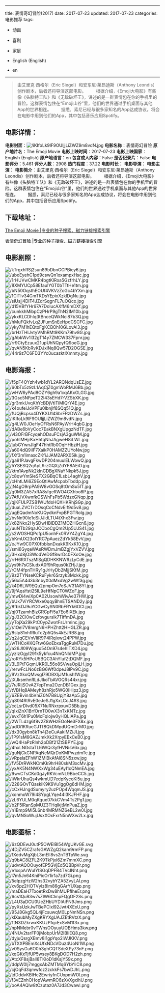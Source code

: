 
---
title: 表情奇幻冒险(2017)
date: 2017-07-23
updated: 2017-07-23
categories: 电影推荐
tags:
- 动画
- 喜剧
- 家庭

- English (English)
- en
---


> 由艾里克·西格尔（Eric Siegel）和安东尼·莱昂迪斯（Anthony Leondis）创作剧本，后者还将导演这部电影。  　　根据介绍，《Emoji大电影》有些像《头脑特工队》和《无敌破坏王》，讲述的是一群表情包在你的手机里的冒险。这群表情包住在“Emoji山谷”里，他们的世界通过手机桌面与其他App的世界相连。  　　据悉，索尼已经与很多家知名的App达成协议，将会在电影中用到他们的App，其中包括音乐应用Spotify。

## **电影详情**：

**电影封面**：<img src="https://image.tmdb.org/t/p/w200/iKIfoLk9lF9OUljjLiZWZ9m8vdN.jpg" alt="/iKIfoLk9lF9OUljjLiZWZ9m8vdN.jpg" title="/iKIfoLk9lF9OUljjLiZWZ9m8vdN.jpg">
**电影名称**：表情奇幻冒险
**原产地片名**：The Emoji Movie
**电影上映时间**：2017-07-23
**电影上映国家**：English (English)
**原产地语言**：en
**包含成人内容**：False
**是否纪录片**：False
**电影评分**：5.461
**评分人数**：2908
**热门程度**：37.22
**电影时长**：
**电影导演**：
**电影主演**：
**电影简介**：由艾里克·西格尔（Eric Siegel）和安东尼·莱昂迪斯（Anthony Leondis）创作剧本，后者还将导演这部电影。  　　根据介绍，《Emoji大电影》有些像《头脑特工队》和《无敌破坏王》，讲述的是一群表情包在你的手机里的冒险。这群表情包住在“Emoji山谷”里，他们的世界通过手机桌面与其他App的世界相连。  　　据悉，索尼已经与很多家知名的App达成协议，将会在电影中用到他们的App，其中包括音乐应用Spotify。

## **下载地址**：
[The Emoji Movie |专业的种子搜索、磁力链接搜索引擎](https://movie.amd794.com:2083/?search=The%20Emoji%20Movie&ordering=&mode=match_phrase&page_size=10&page=1)

[表情奇幻冒险 |专业的种子搜索、磁力链接搜索引擎](https://movie.amd794.com:2083/?search=%E8%A1%A8%E6%83%85%E5%A5%87%E5%B9%BB%E5%86%92%E9%99%A9&ordering=&mode=match_phrase&page_size=10&page=1)
 

## **电影剧照**：
<img src="https://image.tmdb.org/t/p/original/kTrgxhRSj2sun89bDbnGCPBiey6.jpg" alt="/kTrgxhRSj2sun89bDbnGCPBiey6.jpg" title="/kTrgxhRSj2sun89bDbnGCPBiey6.jpg"><img src="https://image.tmdb.org/t/p/original/uboEyehC1pd9cswQn1oxampxHsc.jpg" alt="/uboEyehC1pd9cswQn1oxampxHsc.jpg" title="/uboEyehC1pd9cswQn1oxampxHsc.jpg"><img src="https://image.tmdb.org/t/p/original/1rHUVwCMKR4bgtKlRoa5GzfrhLY.jpg" alt="/1rHUVwCMKR4bgtKlRoa5GzfrhLY.jpg" title="/1rHUVwCMKR4bgtKlRoa5GzfrhLY.jpg"><img src="https://image.tmdb.org/t/p/original/8XMYUCp58EfauIYGT0bTTtHe1tm.jpg" alt="/8XMYUCp58EfauIYGT0bTTtHe1tm.jpg" title="/8XMYUCp58EfauIYGT0bTTtHe1tm.jpg"><img src="https://image.tmdb.org/t/p/original/bN50OqsthEOUf4VKVzZcGc4bYXm.jpg" alt="/bN50OqsthEOUf4VKVzZcGc4bYXm.jpg" title="/bN50OqsthEOUf4VKVzZcGc4bYXm.jpg"><img src="https://image.tmdb.org/t/p/original/1ClTIv34GmTKDsYEpixXzklDgNu.jpg" alt="/1ClTIv34GmTKDsYEpixXzklDgNu.jpg" title="/1ClTIv34GmTKDsYEpixXzklDgNu.jpg"><img src="https://image.tmdb.org/t/p/original/siUsjj4DIT4JZdrSqgnFL7uOQco.jpg" alt="/siUsjj4DIT4JZdrSqgnFL7uOQco.jpg" title="/siUsjj4DIT4JZdrSqgnFL7uOQco.jpg"><img src="https://image.tmdb.org/t/p/original/d15VBfYHr67A7DoIucAXfM6mDXf.jpg" alt="/d15VBfYHr67A7DoIucAXfM6mDXf.jpg" title="/d15VBfYHr67A7DoIucAXfM6mDXf.jpg"><img src="https://image.tmdb.org/t/p/original/cunkkhMibpCzPHrP9gThN2IM10b.jpg" alt="/cunkkhMibpCzPHrP9gThN2IM10b.jpg" title="/cunkkhMibpCzPHrP9gThN2IM10b.jpg"><img src="https://image.tmdb.org/t/p/original/ykxKLCDhIq3tBnceQWkNci87b3Q.jpg" alt="/ykxKLCDhIq3tBnceQWkNci87b3Q.jpg" title="/ykxKLCDhIq3tBnceQWkNci87b3Q.jpg"><img src="https://image.tmdb.org/t/p/original/hMuFQkfvLqZJFumSnEeHpdCSCFC.jpg" alt="/hMuFQkfvLqZJFumSnEeHpdCSCFC.jpg" title="/hMuFQkfvLqZJFumSnEeHpdCSCFC.jpg"><img src="https://image.tmdb.org/t/p/original/yky7M1hEQtoFgKCBOh10GLovAl3.jpg" alt="/yky7M1hEQtoFgKCBOh10GLovAl3.jpg" title="/yky7M1hEQtoFgKCBOh10GLovAl3.jpg"><img src="https://image.tmdb.org/t/p/original/brHzTHIJvtyVMhRMt9KKm79hv8G.jpg" alt="/brHzTHIJvtyVMhRMt9KKm79hv8G.jpg" title="/brHzTHIJvtyVMhRMt9KKm79hv8G.jpg"><img src="https://image.tmdb.org/t/p/original/gAbkWv1l32gT14y7ZMCW337Fpnr.jpg" alt="/gAbkWv1l32gT14y7ZMCW337Fpnr.jpg" title="/gAbkWv1l32gT14y7ZMCW337Fpnr.jpg"><img src="https://image.tmdb.org/t/p/original/rr9CtyEzuux21upUhNQpyfQ9oeG.jpg" alt="/rr9CtyEzuux21upUhNQpyfQ9oeG.jpg" title="/rr9CtyEzuux21upUhNQpyfQ9oeG.jpg"><img src="https://image.tmdb.org/t/p/original/qvAN5KbRvKDJxlNq8Qw57D2OGSE.jpg" alt="/qvAN5KbRvKDJxlNq8Qw57D2OGSE.jpg" title="/qvAN5KbRvKDJxlNq8Qw57D2OGSE.jpg"><img src="https://image.tmdb.org/t/p/original/44r9z7C6FD3YYc0ucazktIXmmty.jpg" alt="/44r9z7C6FD3YYc0ucazktIXmmty.jpg" title="/44r9z7C6FD3YYc0ucazktIXmmty.jpg">

## **电影海报**：
<img src="https://image.tmdb.org/t/p/original/f5pF4OYzh4wb1dYL2ARQNdqUsEZ.jpg" alt="/f5pF4OYzh4wb1dYL2ARQNdqUsEZ.jpg" title="/f5pF4OYzh4wb1dYL2ARQNdqUsEZ.jpg"><img src="https://image.tmdb.org/t/p/original/60bTx5z9zL1AqCjZ0gmWoRMJ6Bb.jpg" alt="/60bTx5z9zL1AqCjZ0gmWoRMJ6Bb.jpg" title="/60bTx5z9zL1AqCjZ0gmWoRMJ6Bb.jpg"><img src="https://image.tmdb.org/t/p/original/wHW6yPAd8OZY6gh9a1cqAKxGLGG.jpg" alt="/wHW6yPAd8OZY6gh9a1cqAKxGLGG.jpg" title="/wHW6yPAd8OZY6gh9a1cqAKxGLGG.jpg"><img src="https://image.tmdb.org/t/p/original/3Gsc5NFpeT22l43sEHd7rVZSbXK.jpg" alt="/3Gsc5NFpeT22l43sEHd7rVZSbXK.jpg" title="/3Gsc5NFpeT22l43sEHd7rVZSbXK.jpg"><img src="https://image.tmdb.org/t/p/original/gr3mkUvqKhYcBDjVtITiMIQrY4E.jpg" alt="/gr3mkUvqKhYcBDjVtITiMIQrY4E.jpg" title="/gr3mkUvqKhYcBDjVtITiMIQrY4E.jpg"><img src="https://image.tmdb.org/t/p/original/k4oufeiJoVPFu0lbnjIf8SQq51Q.jpg" alt="/k4oufeiJoVPFu0lbnjIf8SQq51Q.jpg" title="/k4oufeiJoVPFu0lbnjIf8SQq51Q.jpg"><img src="https://image.tmdb.org/t/p/original/fUQjBcpsx4DYKXU14SbrFRzDWZs.jpg" alt="/fUQjBcpsx4DYKXU14SbrFRzDWZs.jpg" title="/fUQjBcpsx4DYKXU14SbrFRzDWZs.jpg"><img src="https://image.tmdb.org/t/p/original/iKIfoLk9lF9OUljjLiZWZ9m8vdN.jpg" alt="/iKIfoLk9lF9OUljjLiZWZ9m8vdN.jpg" title="/iKIfoLk9lF9OUljjLiZWZ9m8vdN.jpg"><img src="https://image.tmdb.org/t/p/original/g4LW0JOeHyOFRsN6PAyWrH4qbG.jpg" alt="/g4LW0JOeHyOFRsN6PAyWrH4qbG.jpg" title="/g4LW0JOeHyOFRsN6PAyWrH4qbG.jpg"><img src="https://image.tmdb.org/t/p/original/dABe6bVyCoc7EakBNXgUpgzNdTF.jpg" alt="/dABe6bVyCoc7EakBNXgUpgzNdTF.jpg" title="/dABe6bVyCoc7EakBNXgUpgzNdTF.jpg"><img src="https://image.tmdb.org/t/p/original/vl3OFrBFcyqehODsuFCsjA3guWM.jpg" alt="/vl3OFrBFcyqehODsuFCsjA3guWM.jpg" title="/vl3OFrBFcyqehODsuFCsjA3guWM.jpg"><img src="https://image.tmdb.org/t/p/original/pohlMHjrKxHhtqNhJAgweH8iLWL.jpg" alt="/pohlMHjrKxHhtqNhJAgweH8iLWL.jpg" title="/pohlMHjrKxHhtqNhJAgweH8iLWL.jpg"><img src="https://image.tmdb.org/t/p/original/jubGYwnJIgF47hhtRb0OqHHbziH.jpg" alt="/jubGYwnJIgF47hhtRb0OqHHbziH.jpg" title="/jubGYwnJIgF47hhtRb0OqHHbziH.jpg"><img src="https://image.tmdb.org/t/p/original/a604dQ9iIF7XaikP0HAMZZUYoNw.jpg" alt="/a604dQ9iIF7XaikP0HAMZZUYoNw.jpg" title="/a604dQ9iIF7XaikP0HAMZZUYoNw.jpg"><img src="https://image.tmdb.org/t/p/original/fXf3m1imaxcZKfiJJAM2ARX05ik.jpg" alt="/fXf3m1imaxcZKfiJJAM2ARX05ik.jpg" title="/fXf3m1imaxcZKfiJJAM2ARX05ik.jpg"><img src="https://image.tmdb.org/t/p/original/ga91PJavgFkwDP204muulELWowQ.jpg" alt="/ga91PJavgFkwDP204muulELWowQ.jpg" title="/ga91PJavgFkwDP204muulELWowQ.jpg"><img src="https://image.tmdb.org/t/p/original/5YSESQ2qApL9rzGQXjZdYF8AEiO.jpg" alt="/5YSESQ2qApL9rzGQXjZdYF8AEiO.jpg" title="/5YSESQ2qApL9rzGQXjZdYF8AEiO.jpg"><img src="https://image.tmdb.org/t/p/original/ktm1AvpNk2kInCDBgXNaYNkpk5J.jpg" alt="/ktm1AvpNk2kInCDBgXNaYNkpk5J.jpg" title="/ktm1AvpNk2kInCDBgXNaYNkpk5J.jpg"><img src="https://image.tmdb.org/t/p/original/c8qwYmSIeSFX2GBqC1LsbL4aghV.jpg" alt="/c8qwYmSIeSFX2GBqC1LsbL4aghV.jpg" title="/c8qwYmSIeSFX2GBqC1LsbL4aghV.jpg"><img src="https://image.tmdb.org/t/p/original/cHhtLMi6Z9EoQtlAwMcpobTbddp.jpg" alt="/cHhtLMi6Z9EoQtlAwMcpobTbddp.jpg" title="/cHhtLMi6Z9EoQtlAwMcpobTbddp.jpg"><img src="https://image.tmdb.org/t/p/original/jN4gO9rpPA9W8vGOSq8tOmSu5IT.jpg" alt="/jN4gO9rpPA9W8vGOSq8tOmSu5IT.jpg" title="/jN4gO9rpPA9W8vGOSq8tOmSu5IT.jpg"><img src="https://image.tmdb.org/t/p/original/g0M3ZA57xRA8sfgeRWO4CXhbo8P.jpg" alt="/g0M3ZA57xRA8sfgeRWO4CXhbo8P.jpg" title="/g0M3ZA57xRA8sfgeRWO4CXhbo8P.jpg"><img src="https://image.tmdb.org/t/p/original/7AfUVXwnfkOSWnFsPb5WdzxGNqp.jpg" alt="/7AfUVXwnfkOSWnFsPb5WdzxGNqp.jpg" title="/7AfUVXwnfkOSWnFsPb5WdzxGNqp.jpg"><img src="https://image.tmdb.org/t/p/original/qjKFULPZSB1WUfdoHQXHKRhjSGp.jpg" alt="/qjKFULPZSB1WUfdoHQXHKRhjSGp.jpg" title="/qjKFULPZSB1WUfdoHQXHKRhjSGp.jpg"><img src="https://image.tmdb.org/t/p/original/duaLZVCTrDOsqCoCNdvElf9d5vB.jpg" alt="/duaLZVCTrDOsqCoCNdvElf9d5vB.jpg" title="/duaLZVCTrDOsqCoCNdvElf9d5vB.jpg"><img src="https://image.tmdb.org/t/p/original/ugEQadmNoKUQydknFvpBPGTRolg.jpg" alt="/ugEQadmNoKUQydknFvpBPGTRolg.jpg" title="/ugEQadmNoKUQydknFvpBPGTRolg.jpg"><img src="https://image.tmdb.org/t/p/original/bvNn90Ie1dSiJJldLTU4tXhx3Fw.jpg" alt="/bvNn90Ie1dSiJJldLTU4tXhx3Fw.jpg" title="/bvNn90Ie1dSiJJldLTU4tXhx3Fw.jpg"><img src="https://image.tmdb.org/t/p/original/x82Nkx2HySDwHBlDDZ1MOZHGcn6.jpg" alt="/x82Nkx2HySDwHBlDDZ1MOZHGcn6.jpg" title="/x82Nkx2HySDwHBlDDZ1MOZHGcn6.jpg"><img src="https://image.tmdb.org/t/p/original/uuNTb29qaJCCboCgQm2Up5UJS41.jpg" alt="/uuNTb29qaJCCboCgQm2Up5UJS41.jpg" title="/uuNTb29qaJCCboCgQm2Up5UJS41.jpg"><img src="https://image.tmdb.org/t/p/original/s2WOSHQPcfpU5onhFx0RVY4ZgY4.jpg" alt="/s2WOSHQPcfpU5onhFx0RVY4ZgY4.jpg" title="/s2WOSHQPcfpU5onhFx0RVY4ZgY4.jpg"><img src="https://image.tmdb.org/t/p/original/bKmUX23oIYRC7pAuezZdYk58EvV.jpg" alt="/bKmUX23oIYRC7pAuezZdYk58EvV.jpg" title="/bKmUX23oIYRC7pAuezZdYk58EvV.jpg"><img src="https://image.tmdb.org/t/p/original/eJYw9C0PX0fbbIsnDxakK9KxK10.jpg" alt="/eJYw9C0PX0fbbIsnDxakK9KxK10.jpg" title="/eJYw9C0PX0fbbIsnDxakK9KxK10.jpg"><img src="https://image.tmdb.org/t/p/original/smi6GyqeWAsRWDmJmBZgjYxVZVV.jpg" alt="/smi6GyqeWAsRWDmJmBZgjYxVZVV.jpg" title="/smi6GyqeWAsRWDmJmBZgjYxVZVV.jpg"><img src="https://image.tmdb.org/t/p/original/3Hxd8jO3WodVeDGf8wrDc0FXoOe.jpg" alt="/3Hxd8jO3WodVeDGf8wrDc0FXoOe.jpg" title="/3Hxd8jO3WodVeDGf8wrDc0FXoOe.jpg"><img src="https://image.tmdb.org/t/p/original/rrH6RXTszMlSgQDHKKNW6zLyCdE.jpg" alt="/rrH6RXTszMlSgQDHKKNW6zLyCdE.jpg" title="/rrH6RXTszMlSgQDHKKNW6zLyCdE.jpg"><img src="https://image.tmdb.org/t/p/original/ys9h7sCSIudxA0f9hRqus0kZHjJ.jpg" alt="/ys9h7sCSIudxA0f9hRqus0kZHjJ.jpg" title="/ys9h7sCSIudxA0f9hRqus0kZHjJ.jpg"><img src="https://image.tmdb.org/t/p/original/rOM4fpnTHRy1gJrHyDb2MjjSKfM.jpg" alt="/rOM4fpnTHRy1gJrHyDb2MjjSKfM.jpg" title="/rOM4fpnTHRy1gJrHyDb2MjjSKfM.jpg"><img src="https://image.tmdb.org/t/p/original/9z2TYNseKCRuFykr6Srzyk3Mckk.jpg" alt="/9z2TYNseKCRuFykr6Srzyk3Mckk.jpg" title="/9z2TYNseKCRuFykr6Srzyk3Mckk.jpg"><img src="https://image.tmdb.org/t/p/original/56x5A4d3b3nbyX0dMxdVg2wWf3g.jpg" alt="/56x5A4d3b3nbyX0dMxdVg2wWf3g.jpg" title="/56x5A4d3b3nbyX0dMxdVg2wWf3g.jpg"><img src="https://image.tmdb.org/t/p/original/k4D6LW9EQu2pmpOm7eSJV31A8YI.jpg" alt="/k4D6LW9EQu2pmpOm7eSJV31A8YI.jpg" title="/k4D6LW9EQu2pmpOm7eSJV31A8YI.jpg"><img src="https://image.tmdb.org/t/p/original/9jfAqaYsti25IL9eHfNpCT0WZoF.jpg" alt="/9jfAqaYsti25IL9eHfNpCT0WZoF.jpg" title="/9jfAqaYsti25IL9eHfNpCT0WZoF.jpg"><img src="https://image.tmdb.org/t/p/original/mwDi4wiXp0A02UsowhWivAe37HW.jpg" alt="/mwDi4wiXp0A02UsowhWivAe37HW.jpg" title="/mwDi4wiXp0A02UsowhWivAe37HW.jpg"><img src="https://image.tmdb.org/t/p/original/bUk7ViYRCWxe0qqyBhnETSAND2y.jpg" alt="/bUk7ViYRCWxe0qqyBhnETSAND2y.jpg" title="/bUk7ViYRCWxe0qqyBhnETSAND2y.jpg"><img src="https://image.tmdb.org/t/p/original/8fbkDJ9uYCGwCySN0RbFRYk6OCl.jpg" alt="/8fbkDJ9uYCGwCySN0RbFRYk6OCl.jpg" title="/8fbkDJ9uYCGwCySN0RbFRYk6OCl.jpg"><img src="https://image.tmdb.org/t/p/original/qj0TzamhBizGRCpFi5a7Eo6IXEk.jpg" alt="/qj0TzamhBizGRCpFi5a7Eo6IXEk.jpg" title="/qj0TzamhBizGRCpFi5a7Eo6IXEk.jpg"><img src="https://image.tmdb.org/t/p/original/gJ32CI0wCzfovgurslk7TlffmDA.jpg" alt="/gJ32CI0wCzfovgurslk7TlffmDA.jpg" title="/gJ32CI0wCzfovgurslk7TlffmDA.jpg"><img src="https://image.tmdb.org/t/p/original/yTojXa29kPtC0ypZwxtFsUrminc.jpg" alt="/yTojXa29kPtC0ypZwxtFsUrminc.jpg" title="/yTojXa29kPtC0ypZwxtFsUrminc.jpg"><img src="https://image.tmdb.org/t/p/original/s1Oel7V8mrgN6HPHZhtt2HHGLZR.jpg" alt="/s1Oel7V8mrgN6HPHZhtt2HHGLZR.jpg" title="/s1Oel7V8mrgN6HPHZhtt2HHGLZR.jpg"><img src="https://image.tmdb.org/t/p/original/8slp81nhfRIuTc2p5Q5s4kEJRB8.jpg" alt="/8slp81nhfRIuTc2p5Q5s4kEJRB8.jpg" title="/8slp81nhfRIuTc2p5Q5s4kEJRB8.jpg"><img src="https://image.tmdb.org/t/p/original/q2JqCEVnVIiR9P4IRqIxwt24PPW.jpg" alt="/q2JqCEVnVIiR9P4IRqIxwt24PPW.jpg" title="/q2JqCEVnVIiR9P4IRqIxwt24PPW.jpg"><img src="https://image.tmdb.org/t/p/original/wTHCoKKQFtw6GoEbxaTggRuM7Du.jpg" alt="/wTHCoKKQFtw6GoEbxaTggRuM7Du.jpg" title="/wTHCoKKQFtw6GoEbxaTggRuM7Du.jpg"><img src="https://image.tmdb.org/t/p/original/a26JI09Wjquo54On97s4ehITXD4.jpg" alt="/a26JI09Wjquo54On97s4ehITXD4.jpg" title="/a26JI09Wjquo54On97s4ehITXD4.jpg"><img src="https://image.tmdb.org/t/p/original/yzIzOgyI291k5ykfcu4NnQNldMP.jpg" alt="/yzIzOgyI291k5ykfcu4NnQNldMP.jpg" title="/yzIzOgyI291k5ykfcu4NnQNldMP.jpg"><img src="https://image.tmdb.org/t/p/original/roRYk5HPoU5BQC3AhYIufZtDQMF.jpg" alt="/roRYk5HPoU5BQC3AhYIufZtDQMF.jpg" title="/roRYk5HPoU5BQC3AhYIufZtDQMF.jpg"><img src="https://image.tmdb.org/t/p/original/3L9PtFGqmUKR0L56o8SVwaOpjLH.jpg" alt="/3L9PtFGqmUKR0L56o8SVwaOpjLH.jpg" title="/3L9PtFGqmUKR0L56o8SVwaOpjLH.jpg"><img src="https://image.tmdb.org/t/p/original/rerwFcLNo6zBG6Wf0dpeJ8lPv9C.jpg" alt="/rerwFcLNo6zBG6Wf0dpeJ8lPv9C.jpg" title="/rerwFcLNo6zBG6Wf0dpeJ8lPv9C.jpg"><img src="https://image.tmdb.org/t/p/original/9VzXkoQMvsgI79DBXIjJM1ushfW.jpg" alt="/9VzXkoQMvsgI79DBXIjJM1ushfW.jpg" title="/9VzXkoQMvsgI79DBXIjJM1ushfW.jpg"><img src="https://image.tmdb.org/t/p/original/jXJksmhnRLdJlkoTbAVOQRs44xr.jpg" alt="/jXJksmhnRLdJlkoTbAVOQRs44xr.jpg" title="/jXJksmhnRLdJlkoTbAVOQRs44xr.jpg"><img src="https://image.tmdb.org/t/p/original/7rJRljSOvA27epTma2OznDB1Gex.jpg" alt="/7rJRljSOvA27epTma2OznDB1Gex.jpg" title="/7rJRljSOvA27epTma2OznDB1Gex.jpg"><img src="https://image.tmdb.org/t/p/original/tVBHq8AMeyh8zhRjo5WG0IHlpz3.jpg" alt="/tVBHq8AMeyh8zhRjo5WG0IHlpz3.jpg" title="/tVBHq8AMeyh8zhRjo5WG0IHlpz3.jpg"><img src="https://image.tmdb.org/t/p/original/6ZEBvin4bVniZ0N7B8UpjY8aAp5.jpg" alt="/6ZEBvin4bVniZ0N7B8UpjY8aAp5.jpg" title="/6ZEBvin4bVniZ0N7B8UpjY8aAp5.jpg"><img src="https://image.tmdb.org/t/p/original/q80I4RtRvE0eJeSJ1gXxLCcJ49S.jpg" alt="/q80I4RtRvE0eJeSJ1gXxLCcJ49S.jpg" title="/q80I4RtRvE0eJeSJ1gXxLCcJ49S.jpg"><img src="https://image.tmdb.org/t/p/original/ccLsrDlvd05X7NuRNxrpxuvD5Bb.jpg" alt="/ccLsrDlvd05X7NuRNxrpxuvD5Bb.jpg" title="/ccLsrDlvd05X7NuRNxrpxuvD5Bb.jpg"><img src="https://image.tmdb.org/t/p/original/qIxiZnX1BrfOrnTO0wX3nTxKNTz.jpg" alt="/qIxiZnX1BrfOrnTO0wX3nTxKNTz.jpg" title="/qIxiZnX1BrfOrnTO0wX3nTxKNTz.jpg"><img src="https://image.tmdb.org/t/p/original/evxT6h1Pu0McFqlojw0yHQLiAPa.jpg" alt="/evxT6h1Pu0McFqlojw0yHQLiAPa.jpg" title="/evxT6h1Pu0McFqlojw0yHQLiAPa.jpg"><img src="https://image.tmdb.org/t/p/original/2WTLdzg6f8v2Z8WHzEOoNe3FX8x.jpg" alt="/2WTLdzg6f8v2Z8WHzEOoNe3FX8x.jpg" title="/2WTLdzg6f8v2Z8WHzEOoNe3FX8x.jpg"><img src="https://image.tmdb.org/t/p/original/udOi1KRucGJTf8QkDMpdUQmDrMO.jpg" alt="/udOi1KRucGJTf8QkDMpdUQmDrMO.jpg" title="/udOi1KRucGJTf8QkDMpdUQmDrMO.jpg"><img src="https://image.tmdb.org/t/p/original/dx30gybn8kTn4j3eCuAakIMZiJI.jpg" alt="/dx30gybn8kTn4j3eCuAakIMZiJI.jpg" title="/dx30gybn8kTn4j3eCuAakIMZiJI.jpg"><img src="https://image.tmdb.org/t/p/original/1P91sM6GAZJmkXk2XrpyEExCeB0.jpg" alt="/1P91sM6GAZJmkXk2XrpyEExCeB0.jpg" title="/1P91sM6GAZJmkXk2XrpyEExCeB0.jpg"><img src="https://image.tmdb.org/t/p/original/wQ4HaPzRlnh2pDBf21ZtSBPYE.jpg" alt="/wQ4HaPzRlnh2pDBf21ZtSBPYE.jpg" title="/wQ4HaPzRlnh2pDBf21ZtSBPYE.jpg"><img src="https://image.tmdb.org/t/p/original/4hxLNGstaTLI6WQr3yfHVNisV6x.jpg" alt="/4hxLNGstaTLI6WQr3yfHVNisV6x.jpg" title="/4hxLNGstaTLI6WQr3yfHVNisV6x.jpg"><img src="https://image.tmdb.org/t/p/original/guNjCkGNPAqNeMQrDoKMPwzdmTe.jpg" alt="/guNjCkGNPAqNeMQrDoKMPwzdmTe.jpg" title="/guNjCkGNPAqNeMQrDoKMPwzdmTe.jpg"><img src="https://image.tmdb.org/t/p/original/vRpelaEFhW1ZMlBkAfAl8SN5zxw.jpg" alt="/vRpelaEFhW1ZMlBkAfAl8SN5zxw.jpg" title="/vRpelaEFhW1ZMlBkAfAl8SN5zxw.jpg"><img src="https://image.tmdb.org/t/p/original/fV5DrRWkNCmKk9hrH80skM3xcMv.jpg" alt="/fV5DrRWkNCmKk9hrH80skM3xcMv.jpg" title="/fV5DrRWkNCmKk9hrH80skM3xcMv.jpg"><img src="https://image.tmdb.org/t/p/original/yxAK5N4NWXxWg34uEAyI1cQNmEA.jpg" alt="/yxAK5N4NWXxWg34uEAyI1cQNmEA.jpg" title="/yxAK5N4NWXxWg34uEAyI1cQNmEA.jpg"><img src="https://image.tmdb.org/t/p/original/9wvCTsCKd0gJyRKVcmNL9BbeCC5.jpg" alt="/9wvCTsCKd0gJyRKVcmNL9BbeCC5.jpg" title="/9wvCTsCKd0gJyRKVcmNL9BbeCC5.jpg"><img src="https://image.tmdb.org/t/p/original/iWkrUhuQs4wkmUD7edpKycoKl5u.jpg" alt="/iWkrUhuQs4wkmUD7edpKycoKl5u.jpg" title="/iWkrUhuQs4wkmUD7edpKycoKl5u.jpg"><img src="https://image.tmdb.org/t/p/original/228GOvTQaskiK9K9Vu1ggOg6dHM.jpg" alt="/228GOvTQaskiK9K9Vu1ggOg6dHM.jpg" title="/228GOvTQaskiK9K9Vu1ggOg6dHM.jpg"><img src="https://image.tmdb.org/t/p/original/cCxHJngdSumyry2uzPOp4WqqmJS.jpg" alt="/cCxHJngdSumyry2uzPOp4WqqmJS.jpg" title="/cCxHJngdSumyry2uzPOp4WqqmJS.jpg"><img src="https://image.tmdb.org/t/p/original/xonmoW79i48YpgLYqe44I3KJFHF.jpg" alt="/xonmoW79i48YpgLYqe44I3KJFHF.jpg" title="/xonmoW79i48YpgLYqe44I3KJFHF.jpg"><img src="https://image.tmdb.org/t/p/original/zL6YULM0qKque07kkCVm4Ts2Pg1.jpg" alt="/zL6YULM0qKque07kkCVm4Ts2Pg1.jpg" title="/zL6YULM0qKque07kkCVm4Ts2Pg1.jpg"><img src="https://image.tmdb.org/t/p/original/b2F5lRanSpMUZ3THqlkjtMnPuaZ.jpg" alt="/b2F5lRanSpMUZ3THqlkjtMnPuaZ.jpg" title="/b2F5lRanSpMUZ3THqlkjtMnPuaZ.jpg"><img src="https://image.tmdb.org/t/p/original/n1Bmp9Mi5L6nb4MRMNZ6eBL2w0I.jpg" alt="/n1Bmp9Mi5L6nb4MRMNZ6eBL2w0I.jpg" title="/n1Bmp9Mi5L6nb4MRMNZ6eBL2w0I.jpg"><img src="https://image.tmdb.org/t/p/original/qvMNSoWujUsxXOxFxrN5nWXw2Lx.jpg" alt="/qvMNSoWujUsxXOxFxrN5nWXw2Lx.jpg" title="/qvMNSoWujUsxXOxFxrN5nWXw2Lx.jpg">

## **电影图标**：
<img src="https://image.tmdb.org/t/p/original/6zQDEwJ0utP5OWElBI54WgUKvGE.svg" alt="/6zQDEwJ0utP5OWElBI54WgUKvGE.svg" title="/6zQDEwJ0utP5OWElBI54WgUKvGE.svg"><img src="https://image.tmdb.org/t/p/original/4DjZV5CZrafsGAWZgQ2kam9rmFP.png" alt="/4DjZV5CZrafsGAWZgQ2kam9rmFP.png" title="/4DjZV5CZrafsGAWZgQ2kam9rmFP.png"><img src="https://image.tmdb.org/t/p/original/fXedvMgXjbL3mEII8vs2nTBTpWe.svg" alt="/fXedvMgXjbL3mEII8vs2nTBTpWe.svg" title="/fXedvMgXjbL3mEII8vs2nTBTpWe.svg"><img src="https://image.tmdb.org/t/p/original/q9bAC8iZFL2K9TkPjxI6Zm7mmXC.png" alt="/q9bAC8iZFL2K9TkPjxI6Zm7mmXC.png" title="/q9bAC8iZFL2K9TkPjxI6Zm7mmXC.png"><img src="https://image.tmdb.org/t/p/original/udvtAQOOuyofEP5GVjEd5QBBpVr.png" alt="/udvtAQOOuyofEP5GVjEd5QBBpVr.png" title="/udvtAQOOuyofEP5GVjEd5QBBpVr.png"><img src="https://image.tmdb.org/t/p/original/e1xspArWulYISGqDPFB4TVcINht.png" alt="/e1xspArWulYISGqDPFB4TVcINht.png" title="/e1xspArWulYISGqDPFB4TVcINht.png"><img src="https://image.tmdb.org/t/p/original/l7m5Jn64KniPicOr1ir1a7zd7Gi.png" alt="/l7m5Jn64KniPicOr1ir1a7zd7Gi.png" title="/l7m5Jn64KniPicOr1ir1a7zd7Gi.png"><img src="https://image.tmdb.org/t/p/original/5elpzgHzW2hs32vybYZA5ZvyLAl.png" alt="/5elpzgHzW2hs32vybYZA5ZvyLAl.png" title="/5elpzgHzW2hs32vybYZA5ZvyLAl.png"><img src="https://image.tmdb.org/t/p/original/xv6pz2HOTVylz8lm86gGArYUXap.png" alt="/xv6pz2HOTVylz8lm86gGArYUXap.png" title="/xv6pz2HOTVylz8lm86gGArYUXap.png"><img src="https://image.tmdb.org/t/p/original/maDEaH7TxoetRxDw8hMUPflheEr.png" alt="/maDEaH7TxoetRxDw8hMUPflheEr.png" title="/maDEaH7TxoetRxDw8hMUPflheEr.png"><img src="https://image.tmdb.org/t/p/original/6cs1QuR3w7sZlW6CImpFQgOF2Ss.png" alt="/6cs1QuR3w7sZlW6CImpFQgOF2Ss.png" title="/6cs1QuR3w7sZlW6CImpFQgOF2Ss.png"><img src="https://image.tmdb.org/t/p/original/L4U3aDCU0UeZHbUYDlAiFN9Jms.png" alt="/L4U3aDCU0UeZHbUYDlAiFN9Jms.png" title="/L4U3aDCU0UeZHbUYDlAiFN9Jms.png"><img src="https://image.tmdb.org/t/p/original/pyXsUzkJwTBePClxl92Jwt4XExU.png" alt="/pyXsUzkJwTBePClxl92Jwt4XExU.png" title="/pyXsUzkJwTBePClxl92Jwt4XExU.png"><img src="https://image.tmdb.org/t/p/original/95J8Gkg5QL4jFcsuwqM0LpNmNSn.png" alt="/95J8Gkg5QL4jFcsuwqM0LpNmNSn.png" title="/95J8Gkg5QL4jFcsuwqM0LpNmNSn.png"><img src="https://image.tmdb.org/t/p/original/klXaubMyZXgKRYXgUAJZEtRVtzX.png" alt="/klXaubMyZXgKRYXgUAJZEtRVtzX.png" title="/klXaubMyZXgKRYXgUAJZEtRVtzX.png"><img src="https://image.tmdb.org/t/p/original/1tN3DZkrwxKKUzPfqcExSvM1f3x.png" alt="/1tN3DZkrwxKKUzPfqcExSvM1f3x.png" title="/1tN3DZkrwxKKUzPfqcExSvM1f3x.png"><img src="https://image.tmdb.org/t/p/original/npNMebr0vTWnsOOyuyUOBHms3kw.png" alt="/npNMebr0vTWnsOOyuyUOBHms3kw.png" title="/npNMebr0vTWnsOOyuyUOBHms3kw.png"><img src="https://image.tmdb.org/t/p/original/4NUv2tarFF0jMobpUrM2lBIiEQ8.png" alt="/4NUv2tarFF0jMobpUrM2lBIiEQ8.png" title="/4NUv2tarFF0jMobpUrM2lBIiEQ8.png"><img src="https://image.tmdb.org/t/p/original/dyjuQsrgXBmv8l1gpYqo2lWJKKV.png" alt="/dyjuQsrgXBmv8l1gpYqo2lWJKKV.png" title="/dyjuQsrgXBmv8l1gpYqo2lWJKKV.png"><img src="https://image.tmdb.org/t/p/original/bTXXPBEmXcUfxNDcVDuz4UoNl1W.png" alt="/bTXXPBEmXcUfxNDcVDuz4UoNl1W.png" title="/bTXXPBEmXcUfxNDcVDuz4UoNl1W.png"><img src="https://image.tmdb.org/t/p/original/v0SysGu6O0h3ghCQTSdeXPy73nF.png" alt="/v0SysGu6O0h3ghCQTSdeXPy73nF.png" title="/v0SysGu6O0h3ghCQTSdeXPy73nF.png"><img src="https://image.tmdb.org/t/p/original/xqGKxTjfUP5wsey8BKgDOD7H2zh.png" alt="/xqGKxTjfUP5wsey8BKgDOD7H2zh.png" title="/xqGKxTjfUP5wsey8BKgDOD7H2zh.png"><img src="https://image.tmdb.org/t/p/original/AtcXF8sjBall8TKloD1dKsjY59x.png" alt="/AtcXF8sjBall8TKloD1dKsjY59x.png" title="/AtcXF8sjBall8TKloD1dKsjY59x.png"><img src="https://image.tmdb.org/t/p/original/ddpW0Ij7mggxAbZMTMq6YbYliC8.png" alt="/ddpW0Ij7mggxAbZMTMq6YbYliC8.png" title="/ddpW0Ij7mggxAbZMTMq6YbYliC8.png"><img src="https://image.tmdb.org/t/p/original/cjOqFd3qmwfcz2zckkFs7bwDJhL.png" alt="/cjOqFd3qmwfcz2zckkFs7bwDJhL.png" title="/cjOqFd3qmwfcz2zckkFs7bwDJhL.png"><img src="https://image.tmdb.org/t/p/original/jdDddvKBIHc2EwriyfnCUxpmWOl.png" alt="/jdDddvKBIHc2EwriyfnCUxpmWOl.png" title="/jdDddvKBIHc2EwriyfnCUxpmWOl.png"><img src="https://image.tmdb.org/t/p/original/f3vEZnhOHopVAwmRO6zXvXgxihU.png" alt="/f3vEZnhOHopVAwmRO6zXvXgxihU.png" title="/f3vEZnhOHopVAwmRO6zXvXgxihU.png"><img src="https://image.tmdb.org/t/p/original/ooA4AQlw8tCzutaz0A7Jd3Cwawl.png" alt="/ooA4AQlw8tCzutaz0A7Jd3Cwawl.png" title="/ooA4AQlw8tCzutaz0A7Jd3Cwawl.png">
